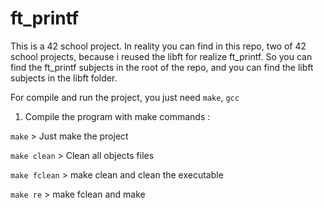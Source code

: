 # ft_printf

This is a 42 school project. In reality you can find in this repo, two of 42 school projects, because i reused the libft for realize ft_printf.
So you can find the ft_printf subjects in the root of the repo, and you can find the libft subjects in the libft folder.

For compile and run the project, you just need `make`, `gcc`

1) Compile the program with make commands :

`make` > Just make the project

`make clean` > Clean all objects files

`make fclean` > make clean and clean the executable

`make re` > make fclean and make
